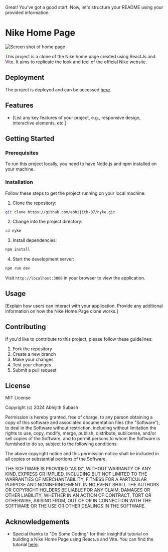 Great! You've got a good start. Now, let's structure your README using your provided information:

# Nike Home Page

![Screen shot of home page](referrences/screenshot.png)

This project is a clone of the Nike home page created using ReactJs and Vite. It aims to replicate the look and feel of the official Nike website.

## Deployment

The project is deployed and can be accessed [here](put-your-link-here).

## Features

- [List any key features of your project, e.g., responsive design, interactive elements, etc.]

## Getting Started

### Prerequisites

To run this project locally, you need to have Node.js and npm installed on your machine.

### Installation

Follow these steps to get the project running on your local machine:

1. Clone the repository:

```bash
git clone https://github.com/abhijith-07/nyke.git
```

2. Change into the project directory:

```bash
cd nyke
```

3. Install dependencies:

```bash
npm install
```

4. Start the development server:

```bash
npm run dev
```

Visit `http://localhost:3000` in your browser to view the application.

## Usage

[Explain how users can interact with your application. Provide any additional information on how the Nike Home Page clone works.]

## Contributing

If you'd like to contribute to this project, please follow these guidelines:

1. Fork the repository
2. Create a new branch
3. Make your changes
4. Test your changes
5. Submit a pull request

## License

MIT License

Copyright (c) 2024 Abhijith Subash

Permission is hereby granted, free of charge, to any person obtaining a copy
of this software and associated documentation files (the "Software"), to deal
in the Software without restriction, including without limitation the rights
to use, copy, modify, merge, publish, distribute, sublicense, and/or sell
copies of the Software, and to permit persons to whom the Software is
furnished to do so, subject to the following conditions:

The above copyright notice and this permission notice shall be included in
all copies or substantial portions of the Software.

THE SOFTWARE IS PROVIDED "AS IS", WITHOUT WARRANTY OF ANY KIND, EXPRESS OR
IMPLIED, INCLUDING BUT NOT LIMITED TO THE WARRANTIES OF MERCHANTABILITY,
FITNESS FOR A PARTICULAR PURPOSE AND NONINFRINGEMENT. IN NO EVENT SHALL THE
AUTHORS OR COPYRIGHT HOLDERS BE LIABLE FOR ANY CLAIM, DAMAGES OR OTHER
LIABILITY, WHETHER IN AN ACTION OF CONTRACT, TORT OR OTHERWISE, ARISING FROM,
OUT OF OR IN CONNECTION WITH THE SOFTWARE OR THE USE OR OTHER DEALINGS IN
THE SOFTWARE.


## Acknowledgements

- Special thanks to "Do Some Coding" for their insightful tutorial on building a Nike Home Page using ReactJs and Vite. You can find the tutorial [here](https://youtu.be/W7up-w1QYpw?si=CJfxkSWegM-Pa4JZ).
